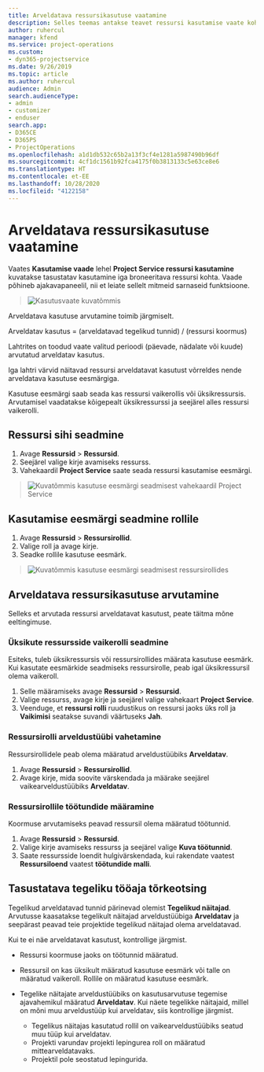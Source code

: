 ```yaml
---
title: Arveldatava ressursikasutuse vaatamine
description: Selles teemas antakse teavet ressursi kasutamise vaate kohta.
author: ruhercul
manager: kfend
ms.service: project-operations
ms.custom:
- dyn365-projectservice
ms.date: 9/26/2019
ms.topic: article
ms.author: ruhercul
audience: Admin
search.audienceType:
- admin
- customizer
- enduser
search.app:
- D365CE
- D365PS
- ProjectOperations
ms.openlocfilehash: a1d1db532c65b2a13f3cf4e1281a5987490b96df
ms.sourcegitcommit: 4cf1dc1561b92fca4175f0b3813133c5e63ce8e6
ms.translationtype: HT
ms.contentlocale: et-EE
ms.lasthandoff: 10/28/2020
ms.locfileid: "4122158"
---
```

# <a name="view-chargeable-utilization-for-resources"></a>Arveldatava ressursikasutuse vaatamine
 
Vaates **Kasutamise vaade** lehel **Project Service ressursi kasutamine** kuvatakse tasustatav kasutamine iga broneeritava ressursi kohta. Vaade põhineb ajakavapaneelil, nii et leiate sellelt mitmeid sarnaseid funktsioone.

> ![Kasutusvaate kuvatõmmis](media/FAQ-utilization-1.png)
 

Arveldatava kasutuse arvutamine toimib järgmiselt.

   Arveldatav kasutus = (arveldatavad tegelikud tunnid) / (ressursi koormus)

Lahtrites on toodud vaate valitud perioodi (päevade, nädalate või kuude) arvutatud arveldatav kasutus.

Iga lahtri värvid näitavad ressursi arveldatavat kasutust võrreldes nende arveldatava kasutuse eesmärgiga. 

Kasutuse eesmärgi saab seada kas ressursi vaikerollis või üksikressursis. Arvutamisel vaadatakse kõigepealt üksikressurssi ja seejärel alles ressursi vaikerolli.

## <a name="set-target-on-a-resource"></a>Ressursi sihi seadmine

1. Avage **Ressursid** \> **Ressursid**. 
2. Seejärel valige kirje avamiseks ressurss. 
3. Vahekaardil **Project Service** saate seada ressursi kasutamise eesmärgi.

> ![Kuvatõmmis kasutuse eesmärgi seadmisest vahekaardil Project Service](media/FAQ-utilization-2.png)
 
## <a name="set-target-utilization-on-a-role"></a>Kasutamise eesmärgi seadmine rollile

1. Avage **Ressursid** \> **Ressursirollid**. 
2. Valige roll ja avage kirje. 
3. Seadke rollile kasutuse eesmärk.

> ![Kuvatõmmis kasutuse eesmärgi seadmisest ressursirollides](media/FAQ-utilization-3.png)
 
## <a name="calculate-chargeable-utilization-for-a-resource"></a>Arveldatava ressursikasutuse arvutamine

Selleks et arvutada ressursi arveldatavat kasutust, peate täitma mõne eeltingimuse. 

### <a name="set-default-role-for-individual-resource"></a>Üksikute ressursside vaikerolli seadmine

Esiteks, tuleb üksikressursis või ressursirollides määrata kasutuse eesmärk. Kui kasutate eesmärkide seadmiseks ressursirolle, peab igal üksikressursil olema vaikeroll. 

1. Selle määramiseks avage **Ressursid** \> **Ressursid**. 
2. Valige ressurss, avage kirje ja seejärel valige vahekaart **Project Service**. 
3. Veenduge, et **ressursi rolli** ruudustikus on ressursi jaoks üks roll ja **Vaikimisi** seatakse suvandi väärtuseks **Jah**.
 
### <a name="change-billing-type-for-resource-role"></a>Ressursirolli arveldustüübi vahetamine

Ressursirollidele peab olema määratud arveldustüübiks **Arveldatav**. 

1. Avage **Ressursid** \> **Ressursirollid**. 
2. Avage kirje, mida soovite värskendada ja määrake seejärel vaikearveldustüübiks **Arveldatav**.

### <a name="set-working-hours-for-resource-role"></a>Ressursirollile töötundide määramine
 
Koormuse arvutamiseks peavad ressursil olema määratud töötunnid. 

1. Avage **Ressursid** \> **Ressursid**. 
2. Valige kirje avamiseks ressurss ja seejärel valige **Kuva töötunnid**. 
3. Saate ressursside loendit hulgivärskendada, kui rakendate vaatest **Ressursiloend** vaatest **töötundide malli**.

## <a name="troubleshooting-chargeable-actual-hours"></a>Tasustatava tegeliku tööaja tõrkeotsing

Tegelikud arveldatavad tunnid pärinevad olemist **Tegelikud näitajad**. Arvutusse kaasatakse tegelikult näitajad arveldustüübiga **Arveldatav** ja seepärast peavad teie projektide tegelikud näitajad olema arveldatavad.

Kui te ei näe arveldatavat kasutust, kontrollige järgmist.

- Ressursi koormuse jaoks on töötunnid määratud.
- Ressursil on kas üksikult määratud kasutuse eesmärk või talle on määratud vaikeroll. Rollile on määratud kasutuse eesmärk.
- Tegelike näitajate arveldustüübiks on kasutusarvutuse tegemise ajavahemikul määratud **Arveldatav**. Kui näete tegelikke näitajaid, millel on mõni muu arveldustüüp kui arveldatav, siis kontrollige järgmist.

  - Tegelikus näitajas kasutatud rollil on vaikearveldustüübiks seatud muu tüüp kui arveldatav.
  - Projekti varundav projekti lepingurea roll on määratud mittearveldatavaks.
  - Projektil pole seostatud lepingurida.

